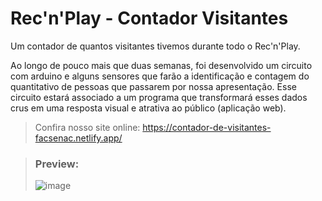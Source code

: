 # Rec'n'Play - Contador Visitantes

Um contador de quantos visitantes tivemos durante todo o Rec'n'Play.

Ao longo de pouco mais que duas semanas, foi desenvolvido um circuito com arduino e alguns sensores que farão a identificação e contagem do quantitativo de pessoas que passarem por nossa apresentação. Esse circuito estará associado a um programa que transformará esses dados crus em uma resposta visual e atrativa ao público (aplicação web).

> Confira nosso site online: https://contador-de-visitantes-facsenac.netlify.app/

> ### Preview:
> ![image](https://user-images.githubusercontent.com/96557105/203659136-8e576d0b-9118-4421-abab-2bfbd6105c09.png)
